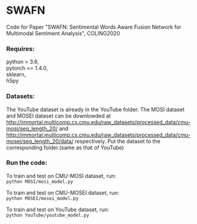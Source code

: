 # SWAFN
Code for Paper "SWAFN: Sentimental Words Aware Fusion Network for Multimodal Sentiment Analysis", COLING2020


### Requires:  
python > 3.6,  
pytorch == 1.4.0,  
sklearn,  
h5py  

### Datasets:
The YouTube dataset is already in the YouTube folder. The MOSI dataset and MOSEI dataset can be downlowded at http://immortal.multicomp.cs.cmu.edu/raw_datasets/processed_data/cmu-mosi/seq_length_20/ and http://immortal.multicomp.cs.cmu.edu/raw_datasets/processed_data/cmu-mosei/seq_length_20/data/ respectively. Put the dataset to the corresponding folder.(same as that of YouTube)

### Run the code:
To train and test on CMU-MOSI dataset, run:     
`python MOSI/mosi_model.py`
    
To train and test on CMU-MOSEI dataset, run:   
`python MOSEI/mosei_model.py`
    
To train and test on YouTube dataset, run:     
`python YouTube/youtube_model.py`

